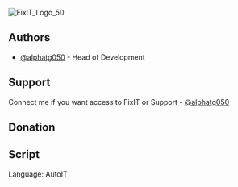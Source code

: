 ![FixIT_Logo_50](https://github.com/AlphaTG050/FixIT/assets/143801424/32bea4f5-745d-442e-bd95-e0f2ba036a93)

## Authors
- [@alphatg050](https://www.github.com/alphatg050) - Head of Development
## Support
Connect me if you want access to FixIT or Support - [@alphatg050](https://www.github.com/alphatg050)
## Donation
## Script
Language: AutoIT
